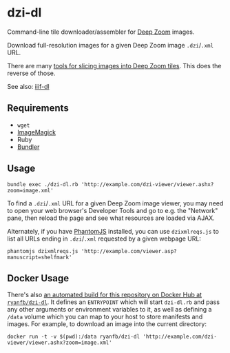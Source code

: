 # dzi-dl

Command-line tile downloader/assembler for [Deep Zoom](https://en.wikipedia.org/wiki/Deep_Zoom) images.

Download full-resolution images for a given Deep Zoom image `.dzi`/`.xml` URL.

There are many [tools for slicing images into Deep Zoom tiles](https://openseadragon.github.io/examples/creating-zooming-images/). This does the reverse of those.

See also: [iiif-dl](https://github.com/ryanfb/iiif-dl)

## Requirements

 * `wget`
 * [ImageMagick](http://www.imagemagick.org/)
 * Ruby
 * [Bundler](http://bundler.io/)
 
## Usage

    bundle exec ./dzi-dl.rb 'http://example.com/dzi-viewer/viewer.ashx?zoom=image.xml'

To find a `.dzi`/`.xml` URL for a given Deep Zoom image viewer, you may need to open your web browser's Developer Tools and go to e.g. the "Network" pane, then reload the page and see what resources are loaded via AJAX.

Alternately, if you have [PhantomJS](http://phantomjs.org/) installed, you can use `dzixmlreqs.js` to list all URLs ending in `.dzi`/`.xml` requested by a given webpage URL:

    phantomjs dzixmlreqs.js 'http://example.com/viewer.asp?manuscript=shelfmark'

## Docker Usage

There's also [an automated build for this repository on Docker Hub at `ryanfb/dzi-dl`](http://hub.docker.com/r/ryanfb/dzi-dl). It defines an `ENTRYPOINT` which will start `dzi-dl.rb` and pass any other arguments or environment variables to it, as well as defining a `/data` volume which you can map to your host to store manifests and images. For example, to download an image into the current directory:

    docker run -t -v $(pwd):/data ryanfb/dzi-dl 'http://example.com/dzi-viewer/viewer.ashx?zoom=image.xml'
